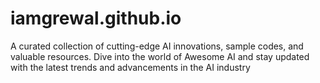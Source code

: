# iamgrewal.github.io
A curated collection of cutting-edge AI innovations, sample codes, and valuable resources. Dive into the world of Awesome AI and stay updated with the latest trends and advancements in the AI industry
